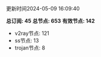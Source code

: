 更新时间2024-05-09 16:09:40

**总订阅: 45**
**总节点: 653**
**有效节点: 142**
- v2ray节点: 121
- ss节点: 13
- trojan节点: 8
